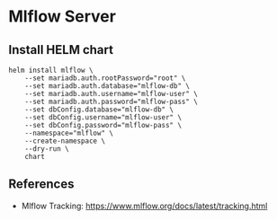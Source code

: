 # Mlflow Server

## Install HELM chart

```
helm install mlflow \
    --set mariadb.auth.rootPassword="root" \
    --set mariadb.auth.database="mlflow-db" \
    --set mariadb.auth.username="mlflow-user" \
    --set mariadb.auth.password="mlflow-pass" \
    --set dbConfig.database="mlflow-db" \
    --set dbConfig.username="mlflow-user" \
    --set dbConfig.password="mlflow-pass" \
    --namespace="mlflow" \
    --create-namespace \
    --dry-run \
    chart
```

## References

- Mlflow Tracking: https://www.mlflow.org/docs/latest/tracking.html
